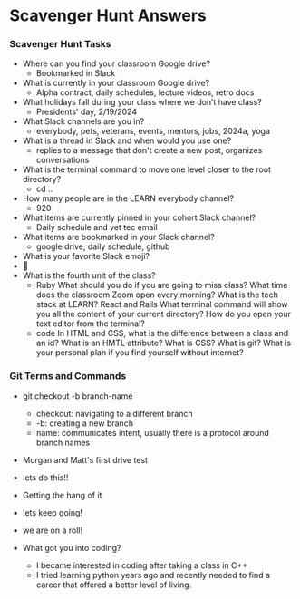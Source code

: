 # Scavenger Hunt Answers

### Scavenger Hunt Tasks

- Where can you find your classroom Google drive?
  - Bookmarked in Slack
- What is currently in your classroom Google drive?
  - Alpha contract, daily schedules, lecture videos, retro docs
- What holidays fall during your class where we don’t have class?
  - Presidents' day, 2/19/2024
- What Slack channels are you in?
  - everybody, pets, veterans, events, mentors, jobs, 2024a, yoga
- What is a thread in Slack and when would you use one?
  - replies to a message that don't create a new post, organizes conversations
- What is the terminal command to move one level closer to the root directory?
  - cd ..
- How many people are in the LEARN everybody channel?
  - 920
- What items are currently pinned in your cohort Slack channel?
  - Daily schedule and vet tec email
- What items are bookmarked in your Slack channel?
  - google drive, daily schedule, github
- What is your favorite Slack emoji?
- 🫠
- What is the fourth unit of the class?
  - Ruby
    What should you do if you are going to miss class?
    What time does the classroom Zoom open every morning?
    What is the tech stack at LEARN?
    React and Rails
    What terminal command will show you all the content of your current directory?
    How do you open your text editor from the terminal?
  - code
    In HTML and CSS, what is the difference between a class and an id?
    What is an HMTL attribute?
    What is CSS?
    What is git?
    What is your personal plan if you find yourself without internet?

### Git Terms and Commands

- git checkout -b branch-name
  - checkout: navigating to a different branch
  - -b: creating a new branch
  - name: communicates intent, usually there is a protocol around branch names







- Morgan and Matt's first drive test
- lets do this!!
- Getting the hang of it
- lets keep going!
- we are on a roll!
- What got you into coding?
  - I became interested in coding after taking a class in C++
  - I tried learning python years ago and recently needed to find a career that offered a better level of living.
  